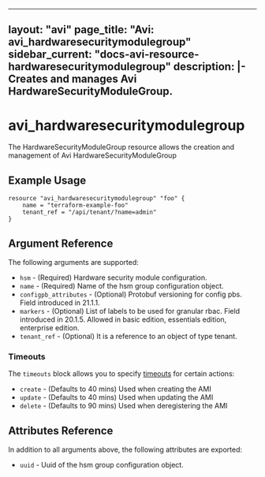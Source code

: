 <!--
    Copyright 2021 VMware, Inc.
    SPDX-License-Identifier: Mozilla Public License 2.0
-->
---
layout: "avi"
page_title: "Avi: avi_hardwaresecuritymodulegroup"
sidebar_current: "docs-avi-resource-hardwaresecuritymodulegroup"
description: |-
  Creates and manages Avi HardwareSecurityModuleGroup.
---

# avi_hardwaresecuritymodulegroup

The HardwareSecurityModuleGroup resource allows the creation and management of Avi HardwareSecurityModuleGroup

## Example Usage

```hcl
resource "avi_hardwaresecuritymodulegroup" "foo" {
    name = "terraform-example-foo"
    tenant_ref = "/api/tenant/?name=admin"
}
```

## Argument Reference

The following arguments are supported:

* `hsm` - (Required) Hardware security module configuration.
* `name` - (Required) Name of the hsm group configuration object.
* `configpb_attributes` - (Optional) Protobuf versioning for config pbs. Field introduced in 21.1.1.
* `markers` - (Optional) List of labels to be used for granular rbac. Field introduced in 20.1.5. Allowed in basic edition, essentials edition, enterprise edition.
* `tenant_ref` - (Optional) It is a reference to an object of type tenant.


### Timeouts

The `timeouts` block allows you to specify [timeouts](https://www.terraform.io/docs/configuration/resources.html#timeouts) for certain actions:

* `create` - (Defaults to 40 mins) Used when creating the AMI
* `update` - (Defaults to 40 mins) Used when updating the AMI
* `delete` - (Defaults to 90 mins) Used when deregistering the AMI

## Attributes Reference

In addition to all arguments above, the following attributes are exported:

* `uuid` -  Uuid of the hsm group configuration object.

